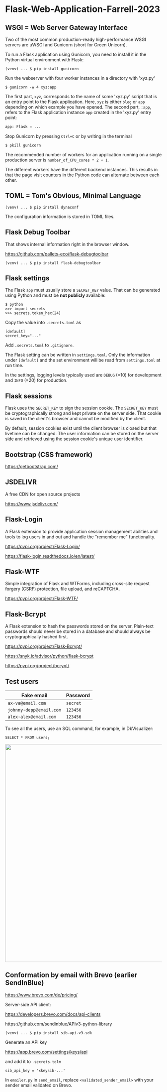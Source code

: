 # Flask-Web-Application-Farrell-2023

## WSGI = Web Server Gateway Interface

Two of the most common production-ready high-performance WSGI servers are uWSGI and Gunicorn (short for Green Unicorn).

To run a Flask application using Gunicorn, you need to install it in the Python virtual environment with Flask:
```unix
(venv) ... $ pip install gunicorn
```

Run the webserver with four worker instances in a directory with 'xyz.py'
```unix
$ gunicorn -w 4 xyz:app
```


The first part, `xyz`, corresponds to the name of some 'xyz.py' script that is an entry point to the Flask application. Here, `xyz` is either `blog` or `app` depending on which example you have opened. The second part, `:app`, refers to the Flask application instance `app` created in the 'xyz.py' entry point:
```python
app: Flask = ...
```

Stop Gunicorn by pressing `Ctrl+C` or by writing in the terminal
```unix
$ pkill gunicorn
```

The recommended number of workers for an application running on a single production server is 
`number_of_CPU_cores * 2 + 1`.

The different workers have the different backend instances. 
This results in that the page visit counters in the Python code can alternate between each other.

## TOML = Tom's Obvious, Minimal Language

```unix
(venv) ... $ pip install dynaconf
```

The configuration information is stored in TOML files.

## Flask Debug Toolbar

That shows internal information right in the browser window.

https://github.com/pallets-eco/flask-debugtoolbar

```unix
(venv) ... $ pip install flask-debugtoolbar
```

## Flask settings

The Flask `app` must usually store a `SECRET_KEY` value.
That can be generated using Python and must be **not publicly** available:

```python-console
$ python
>>> import secrets
>>> secrets.token_hex(24)
```

Copy the value into `.secrets.toml` as

```tolm
[default]
secret_key="..."
```

Add `.secrets.toml` to `.gitignore`.

The Flask setting can be written in `settings.toml`. Only the information under `[default]` and the set environment will be read from `settings.toml` at run time.

In the settings, logging levels typically used are `DEBUG` (=10) for development and `INFO` (=20) for production.

## Flask sessions

Flask uses the `SECRET_KEY` to sign the session cookie.
The `SECRET_KEY` must be cryptographically strong and kept private on the server side.
That cookie is saved in the client's browser and cannot be modified by the client.

By default, session cookies exist until the client browser is closed but that livetime can be changed. 
The user information can be stored on the server side and retrieved using the session cookie's unique user identifier.

## Bootstrap (CSS framework)

https://getbootstrap.com/

## JSDELIVR 
A free CDN for open source projects

https://www.jsdelivr.com/

## Flask-Login
A Flask extension to provide application session management abilities and tools to log users in and out and handle the "remember me" functionality.

https://pypi.org/project/Flask-Login/

https://flask-login.readthedocs.io/en/latest/

## Flask-WTF
Simple integration of Flask and WTForms, including cross-site request forgery (CSRF) protection, file upload, and reCAPTCHA.

https://pypi.org/project/Flask-WTF/

## Flask-Bcrypt
A Flask extension to hash the passwords stored on the server. 
Plain-text passwords should never be stored in a database and should always be cryptographically hashed first.

https://pypi.org/project/Flask-Bcrypt/

https://snyk.io/advisor/python/flask-bcrypt

https://pypi.org/project/bcrypt/

## Test users

| Fake email                | Password |
|---------------------------|----------|
| `ax-va@email.com`         | `secret` |
| `johnny-depp@email.com`   | `123456` |
| `alex-alex@email.com`     | `123456` |

To see all the users, use an SQL command, for example, in DbVisualizer:
```unix
SELECT * FROM users;
```

<p align="center">
  <img src="https://github.com/ax-va/Flask-Based-Web-Applications-Farrell-2023/blob/main/web-application-examples/19--registration-confirmation/users.png" width="700"/>
</p>

## Conformation by email with Brevo (earlier SendInBlue)

https://www.brevo.com/de/pricing/

Server-side API client:

https://developers.brevo.com/docs/api-clients

https://github.com/sendinblue/APIv3-python-library

```unix
(venv) ... $ pip install sib-api-v3-sdk
```

Generate an API key

https://app.brevo.com/settings/keys/api

and add it to `.secrets.tolm`
```tolm
sib_api_key = 'xkeysib-...'
```

In `emailer.py` in `send_email`, replace `<validated_sender_email>` with your sender email validated on Brevo.

